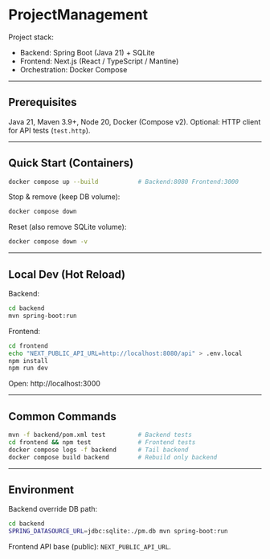 # ProjectManagement

Project stack:
- Backend: Spring Boot (Java 21) + SQLite
- Frontend: Next.js (React / TypeScript / Mantine)
- Orchestration: Docker Compose

---
## Prerequisites
Java 21, Maven 3.9+, Node 20, Docker (Compose v2). Optional: HTTP client for API tests (`test.http`).

---
## Quick Start (Containers)
```bash
docker compose up --build           # Backend:8080 Frontend:3000
```
Stop & remove (keep DB volume):
```bash
docker compose down
```
Reset (also remove SQLite volume):
```bash
docker compose down -v
```

---
## Local Dev (Hot Reload)
Backend:
```bash
cd backend
mvn spring-boot:run
```
Frontend:
```bash
cd frontend
echo "NEXT_PUBLIC_API_URL=http://localhost:8080/api" > .env.local
npm install
npm run dev
```
Open: http://localhost:3000

---
## Common Commands
```bash
mvn -f backend/pom.xml test         # Backend tests
cd frontend && npm test             # Frontend tests
docker compose logs -f backend      # Tail backend
docker compose build backend        # Rebuild only backend
```

---
## Environment
Backend override DB path:
```bash
cd backend
SPRING_DATASOURCE_URL=jdbc:sqlite:./pm.db mvn spring-boot:run
```
Frontend API base (public): `NEXT_PUBLIC_API_URL`.
